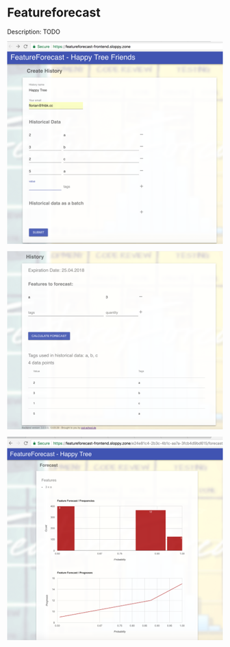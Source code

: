 # Featureforecast


Description: TODO

![create box](images-featureforecast/01_create.png)

![create box](images-featureforecast/02_history.png)

![create box](images-featureforecast/03_forecast.png)

